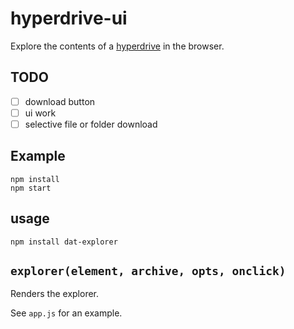 # hyperdrive-ui

Explore the contents of a [hyperdrive](http://github.com/mafintosh/hyperdrive) in the browser.

## TODO

- [ ] download button
- [ ] ui work
- [ ] selective file or folder download

## Example

```
npm install
npm start
```


## usage

```npm install dat-explorer```

## `explorer(element, archive, opts, onclick)`

Renders the explorer. 

See `app.js` for an example.
